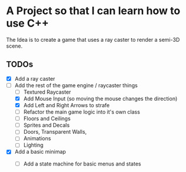 # A Project so that I can learn how to use C++

The Idea is to create a game that uses a ray caster to render a semi-3D scene.

## TODOs

- [x] Add a ray caster
- [ ] Add the rest of the game engine / raycaster things
  - [ ] Textured Raycaster
  - [X] Add Mouse Input (so moving the mouse changes the direction)
  - [X] Add Left and Right Arrows to strafe
  - [ ] Refactor the main game logic into it's own class
  - [ ] Floors and Ceilings
  - [ ] Sprites and Decals
  - [ ] Doors, Transparent Walls, 
  - [ ] Animations
  - [ ] Lighting
- [x] Add a basic minimap
  - [ ] Add a state machine for basic menus and states
    
